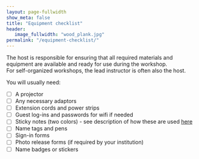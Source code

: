 ```yaml
---
layout: page-fullwidth
show_meta: false
title: "Equipment checklist"
header:
   image_fullwidth: "wood_plank.jpg"
permalink: "/equipment-checklist/"
---
```


The host is responsible for ensuring that all required materials and equipment are available and ready for use during the workshop.  
For self-organized workshops, the lead instructor is often also the host.

You will usually need:  

- [ ] A projector  
- [ ] Any necessary adaptors  
- [ ] Extension cords and power strips  
- [ ] Guest log-ins and passwords for wifi if needed  
- [ ] Sticky notes (two colors) - see description of how these are used [here](http://carpentries.github.io/instructor-training/15-practices/)  
- [ ] Name tags and pens
- [ ] Sign-in forms  
- [ ] Photo release forms (if required by your institution)  
- [ ] Name badges or stickers  

